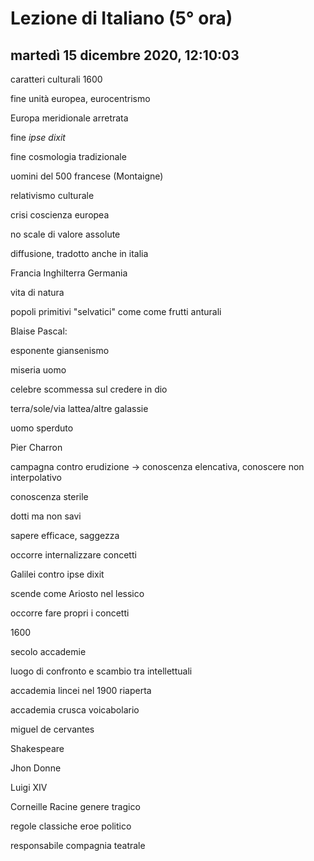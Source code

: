# Lezione di Italiano (5° ora)

## martedì 15 dicembre 2020, 12:10:03

caratteri culturali 1600

fine unità europea, eurocentrismo

Europa meridionale arretrata

fine *ipse dixit*

fine cosmologia tradizionale

uomini del 500 francese (Montaigne)

relativismo culturale

crisi coscienza europea

no scale di valore assolute

diffusione, tradotto anche in italia

Francia Inghilterra Germania

vita di natura



popoli primitivi "selvatici" come come frutti anturali



Blaise Pascal:

esponente giansenismo

miseria uomo

celebre scommessa sul credere in dio

terra/sole/via lattea/altre galassie

uomo sperduto




Pier Charron

campagna contro erudizione -> conoscenza elencativa, conoscere non interpolativo

conoscenza sterile

dotti ma non savi

sapere efficace, saggezza

occorre internalizzare concetti



Galilei contro ipse dixit

scende come Ariosto nel lessico

occorre fare propri i concetti



1600



secolo accademie

luogo di confronto e scambio tra intellettuali

accademia lincei nel 1900 riaperta

accademia crusca voicabolario

miguel de cervantes

Shakespeare

Jhon Donne

Luigi XIV

Corneille Racine genere tragico

regole classiche eroe politico

responsabile compagnia teatrale